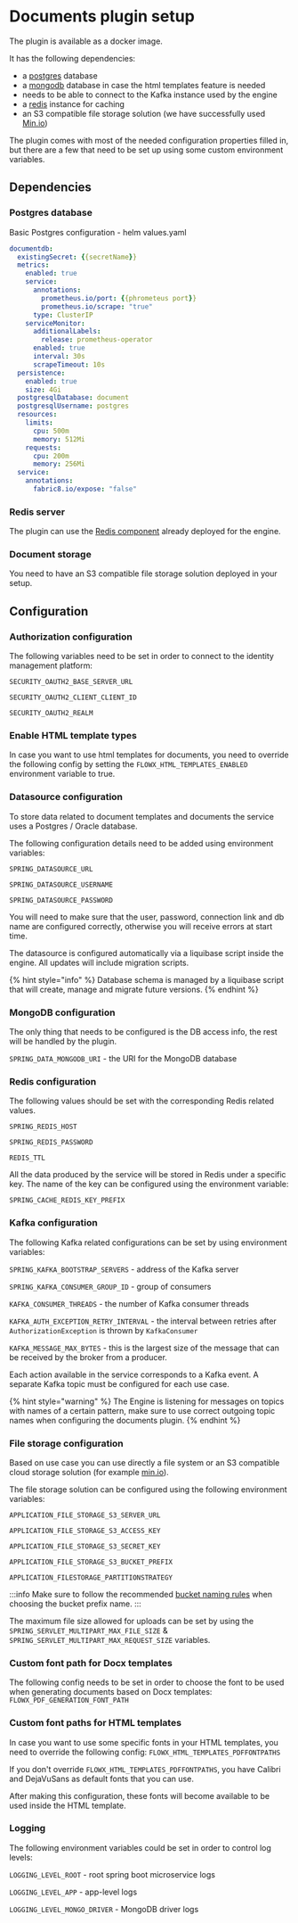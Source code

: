 # Documents plugin setup

The plugin is available as a docker image.

It has the following dependencies:

* a [postgres](https://www.postgresql.org/) database
* a [mongodb](https://www.mongodb.com/2) database in case the html templates feature is needed
* needs to be able to connect to the Kafka instance used by the engine
* a [redis](https://redis.io/) instance for caching&#x20;
* an S3 compatible file storage solution (we have successfully used [Min.io](https://min.io/))

The plugin comes with most of the needed configuration properties filled in, but there are a few that need to be set up using some custom environment variables.

## Dependencies <a href="#2939ce6e-c291-40c2-b3d6-1e789b1617d7" id="2939ce6e-c291-40c2-b3d6-1e789b1617d7"></a>

### **Postgres database**

Basic Postgres configuration - helm values.yaml

```yaml
documentdb:
  existingSecret: {{secretName}}
  metrics:
    enabled: true
    service:
      annotations:
        prometheus.io/port: {{phrometeus port}}
        prometheus.io/scrape: "true"
      type: ClusterIP
    serviceMonitor:
      additionalLabels:
        release: prometheus-operator
      enabled: true
      interval: 30s
      scrapeTimeout: 10s
  persistence:
    enabled: true
    size: 4Gi
  postgresqlDatabase: document
  postgresqlUsername: postgres
  resources:
    limits:
      cpu: 500m
      memory: 512Mi
    requests:
      cpu: 200m
      memory: 256Mi
  service:
    annotations:
      fabric8.io/expose: "false"
```

### **Redis server** <a href="#faa668e8-966f-468a-8009-f4e903e01d14" id="faa668e8-966f-468a-8009-f4e903e01d14"></a>

The plugin can use the [Redis component](https://app.gitbook.com/@flowx-ai/s/flowx-docs/flowx-engine/setup-guide#2-redis-server) already deployed for the engine.

### Document storage <a href="#4ea81105-00b4-4bf4-95f9-a55d87ea7b61" id="4ea81105-00b4-4bf4-95f9-a55d87ea7b61"></a>

You need to have an S3 compatible file storage solution deployed in your setup.

## Configuration <a href="#bad24571-ff23-4ec3-83d9-8a2ace74a6b4" id="bad24571-ff23-4ec3-83d9-8a2ace74a6b4"></a>

### Authorization configuration

The following variables need to be set in order to connect to the identity management platform:

`SECURITY_OAUTH2_BASE_SERVER_URL`

`SECURITY_OAUTH2_CLIENT_CLIENT_ID`

`SECURITY_OAUTH2_REALM`

### Enable HTML template types <a href="#d3bc9c7c-bb00-4525-9dab-c790ff72b3bd" id="d3bc9c7c-bb00-4525-9dab-c790ff72b3bd"></a>

In case you want to use html templates for documents, you need to override the following config by setting the `FLOWX_HTML_TEMPLATES_ENABLED` environment variable to true.

### Datasource c**onfiguration**

To store data related to document templates and documents the service uses a Postgres / Oracle database.

The following configuration details need to be added using environment variables:

`SPRING_DATASOURCE_URL`

`SPRING_DATASOURCE_USERNAME`&#x20;

`SPRING_DATASOURCE_PASSWORD`

You will need to make sure that the user, password, connection link and db name are configured correctly, otherwise you will receive errors at start time.

The datasource is configured automatically via a liquibase script inside the engine. All updates will include migration scripts.

{% hint style="info" %}
Database schema is managed by a liquibase script that will create, manage and migrate future versions.
{% endhint %}

### MongoDB configuration

The only thing that needs to be configured is the DB access info, the rest will be handled by the plugin.&#x20;

`SPRING_DATA_MONGODB_URI` - the URI for the MongoDB database

### Redis configuration

The following values should be set with the corresponding Redis related values.&#x20;

`SPRING_REDIS_HOST`

`SPRING_REDIS_PASSWORD`

`REDIS_TTL`

All the data produced by the service will be stored in Redis under a specific key. The name of the key can be configured using the environment variable:

`SPRING_CACHE_REDIS_KEY_PREFIX`

### **Kafka configuration** <a href="#63673403-7b21-440b-a173-211fd5c9a86e" id="63673403-7b21-440b-a173-211fd5c9a86e"></a>

The following Kafka related configurations can be set by using environment variables:

`SPRING_KAFKA_BOOTSTRAP_SERVERS` - address of the Kafka server

`SPRING_KAFKA_CONSUMER_GROUP_ID` - group of consumers

`KAFKA_CONSUMER_THREADS` - the number of Kafka consumer threads

 `KAFKA_AUTH_EXCEPTION_RETRY_INTERVAL` - the interval between retries after `AuthorizationException` is thrown by `KafkaConsumer`

` KAFKA_MESSAGE_MAX_BYTES` - this is the largest size of the message that can be received by the broker from a producer.

 Each action available in the service corresponds to a Kafka event. A separate Kafka topic must be configured for each use case.

{% hint style="warning" %}
The Engine is listening for messages on topics with names of a certain pattern, make sure to use correct outgoing topic names when configuring the documents plugin.
{% endhint %}

### File storage configuration

Based on use case you can use directly a file system or an S3 compatible cloud storage solution (for example [min.io](http://min.io/)).

The file storage solution can be configured using the following environment variables:

`APPLICATION_FILE_STORAGE_S3_SERVER_URL`

`APPLICATION_FILE_STORAGE_S3_ACCESS_KEY`

`APPLICATION_FILE_STORAGE_S3_SECRET_KEY`

`APPLICATION_FILE_STORAGE_S3_BUCKET_PREFIX`

`APPLICATION_FILESTORAGE_PARTITIONSTRATEGY`

:::info
Make sure to follow the recommended [bucket naming rules](https://docs.aws.amazon.com/AmazonS3/latest/userguide/bucketnamingrules.html) when choosing the bucket prefix name.
:::

The maximum file size allowed for uploads can be set by using the `SPRING_SERVLET_MULTIPART_MAX_FILE_SIZE` & `SPRING_SERVLET_MULTIPART_MAX_REQUEST_SIZE` variables.

### **Custom font path for Docx templates** <a href="#ec30c696-d67d-473d-adf0-130fdf06254b" id="ec30c696-d67d-473d-adf0-130fdf06254b"></a>

The following config needs to be set in order to choose the font to be used when generating documents based on Docx templates: `FLOWX_PDF_GENERATION_FONT_PATH`

### Custom font paths for HTML templates

In case you want to use some specific fonts in your HTML templates, you need to override the following config: `FLOWX_HTML_TEMPLATES_PDFFONTPATHS`

If you don't override `FLOWX_HTML_TEMPLATES_PDFFONTPATHS`, you have Calibri and DejaVuSans as default fonts that you can use.

After making this configuration, these fonts will become available to be used inside the HTML template.

### Logging

The following environment variables could be set in order to control log levels:

`LOGGING_LEVEL_ROOT` - root spring boot microservice logs

`LOGGING_LEVEL_APP` - app-level logs

`LOGGING_LEVEL_MONGO_DRIVER` - MongoDB driver logs